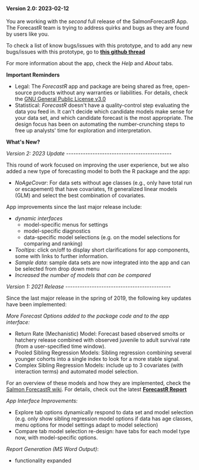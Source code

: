 #### Version 2.0: 2023-02-12

You are working with the *second* full release of the SalmonForecastR App.
The ForecastR team is trying to address quirks and bugs
as they are found by users like you. 

To check a list of know bugs/issues with this prototype, 
and to add any new bugs/issues with this prototype,
go to **[this github thread](https://github.com/SalmonForecastR/ForecastR-Releases/issues/6)**

For more information about the app, check the *Help* and *About* tabs.


**Important Reminders**


* Legal: The *ForecastR* app and package are being shared as free, open-source products without
any warranties or liabilities. For details, check the [GNU General Public License v3.0](https://github.com/SalmonForecastR/ForecastR-Releases/blob/main/LICENSE)
* Statistical: *ForecastR* doesn't have a quality-control step evaluating the data you feed in. It
can't decide which candidate models make sense for your data set, and which candidate forecast is the 
most appropriate. The design focus has been on automating the number-crunching steps to free up 
analysts' time for exploration and interpretation.

**What's New?**


*Version 2: 2023 Update --------------------------------------------*

This round of work focused on improving the user experience, but we
also added a new type of forecasting model to both the R package and the app:

* *NoAgeCovar*: For data sets without age classes (e.g., only have total run or escapement) that have covariates,
fit generalized linear models (GLM) and select the best combination of covariates.

App improvements since the last major release include:

* *dynamic interfaces*
   - model-specific menus for settings
   - model-specific diagnostics
   - data-specific model selections (e.g. on the model selections for comparing and ranking)
* *Tooltips*: click on/off to display short clarifications for app components, some with links to further information.
* *Sample data*: sample data sets are now integrated into the app and can be selected from drop down menu
* *Increased the number of models that can be compared*





*Version 1: 2021 Release --------------------------------------------*

Since the last major release in the spring of 2019,
the following key updates have been implemented:

*More Forecast Options added to the package code
and to the app interface:*

* Return Rate (Mechanistic) Model: Forecast based observed smolts or hatchery release combined with observed juvenile to adult survival rate (from a user-specified time window).
* Pooled Sibling Regression Models: Sibling regression combining several younger cohorts into a single index to look for a more stable signal.
* Complex Sibling Regression Models: include up to 3 covariates (with interaction terms) and automated model selection.

For an overview of these models and how they are implemented, check the [Salmon ForecastR wiki](https://github.com/SalmonForecastR/ForecastR-Releases/wiki). For details, check out the latest **[ForecastR Report](https://www.google.com/url?sa=t&rct=j&q=&esrc=s&source=web&cd=&ved=2ahUKEwiMi47T1rrvAhVVJjQIHQ-nCNYQFjAGegQIChAD&url=https%3A%2F%2Fwww.psc.org%2Fdownload%2F585%2Fvery-high-priority-chinook%2F11704%2Fs18-vhp15a-forecastr-tools-to-automate-forecasting-procedures-for-salmonid-terminal-run-and-escapement.pdf&usg=AOvVaw2ZHMiJb0dBhjytGgM8lgvZ)**


*App Interface Improvements:*

* Explore tab options dynamically respond to data set and model selection (e.g. only show sibling regression model options
if data has age classes, menu options for model settings adapt to model selection)
*  Compare tab model selection re-design: have tabs for each model type now, with model-specific options.

*Report Generation (MS Word Output)*:

* functionality expanded



